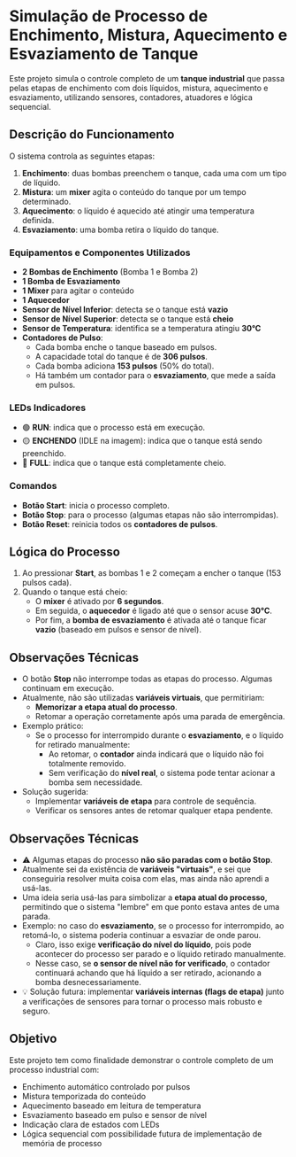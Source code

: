 # Simulação de Processo de Enchimento, Mistura, Aquecimento e Esvaziamento de Tanque

Este projeto simula o controle completo de um **tanque industrial** que passa pelas etapas de enchimento com dois líquidos, mistura, aquecimento e esvaziamento, utilizando sensores, contadores, atuadores e lógica sequencial.

## Descrição do Funcionamento

O sistema controla as seguintes etapas:

1. **Enchimento**: duas bombas preenchem o tanque, cada uma com um tipo de líquido.
2. **Mistura**: um **mixer** agita o conteúdo do tanque por um tempo determinado.
3. **Aquecimento**: o líquido é aquecido até atingir uma temperatura definida.
4. **Esvaziamento**: uma bomba retira o líquido do tanque.

### Equipamentos e Componentes Utilizados

- **2 Bombas de Enchimento** (Bomba 1 e Bomba 2)
- **1 Bomba de Esvaziamento**
- **1 Mixer** para agitar o conteúdo
- **1 Aquecedor**
- **Sensor de Nível Inferior**: detecta se o tanque está **vazio**
- **Sensor de Nível Superior**: detecta se o tanque está **cheio**
- **Sensor de Temperatura**: identifica se a temperatura atingiu **30°C**
- **Contadores de Pulso**:
  - Cada bomba enche o tanque baseado em pulsos.
  - A capacidade total do tanque é de **306 pulsos**.
  - Cada bomba adiciona **153 pulsos** (50% do total).
  - Há também um contador para o **esvaziamento**, que mede a saída em pulsos.

### LEDs Indicadores

- 🟢 **RUN**: indica que o processo está em execução.
- 🟡 **ENCHENDO** (IDLE na imagem): indica que o tanque está sendo preenchido.
- 🔴 **FULL**: indica que o tanque está completamente cheio.

### Comandos

- **Botão Start**: inicia o processo completo.
- **Botão Stop**: para o processo (algumas etapas não são interrompidas).
- **Botão Reset**: reinicia todos os **contadores de pulsos**.

## Lógica do Processo

1. Ao pressionar **Start**, as bombas 1 e 2 começam a encher o tanque (153 pulsos cada).
2. Quando o tanque está cheio:
   - O **mixer** é ativado por **6 segundos**.
   - Em seguida, o **aquecedor** é ligado até que o sensor acuse **30°C**.
   - Por fim, a **bomba de esvaziamento** é ativada até o tanque ficar **vazio** (baseado em pulsos e sensor de nível).

## Observações Técnicas

- O botão **Stop** não interrompe todas as etapas do processo. Algumas continuam em execução.
- Atualmente, não são utilizadas **variáveis virtuais**, que permitiriam:
  - **Memorizar a etapa atual do processo**.
  - Retomar a operação corretamente após uma parada de emergência.
- Exemplo prático:
  - Se o processo for interrompido durante o **esvaziamento**, e o líquido for retirado manualmente:
    - Ao retomar, o **contador** ainda indicará que o líquido não foi totalmente removido.
    - Sem verificação do **nível real**, o sistema pode tentar acionar a bomba sem necessidade.
- Solução sugerida:
  - Implementar **variáveis de etapa** para controle de sequência.
  - Verificar os sensores antes de retomar qualquer etapa pendente.

## Observações Técnicas

- ⚠️ Algumas etapas do processo **não são paradas com o botão Stop**.
- Atualmente sei da existência de **variáveis "virtuais"**, e sei que conseguiria resolver muita coisa com elas, mas ainda não aprendi a usá-las.
- Uma ideia seria usá-las para simbolizar a **etapa atual do processo**, permitindo que o sistema "lembre" em que ponto estava antes de uma parada.
- Exemplo: no caso do **esvaziamento**, se o processo for interrompido, ao retomá-lo, o sistema poderia continuar a esvaziar de onde parou.
  - Claro, isso exige **verificação do nível do líquido**, pois pode acontecer do processo ser parado e o líquido retirado manualmente.
  - Nesse caso, se **o sensor de nível não for verificado**, o contador continuará achando que há líquido a ser retirado, acionando a bomba desnecessariamente.
- 💡 Solução futura: implementar **variáveis internas (flags de etapa)** junto a verificações de sensores para tornar o processo mais robusto e seguro.

## Objetivo

Este projeto tem como finalidade demonstrar o controle completo de um processo industrial com:

- Enchimento automático controlado por pulsos
- Mistura temporizada do conteúdo
- Aquecimento baseado em leitura de temperatura
- Esvaziamento baseado em pulso e sensor de nível
- Indicação clara de estados com LEDs
- Lógica sequencial com possibilidade futura de implementação de memória de processo
